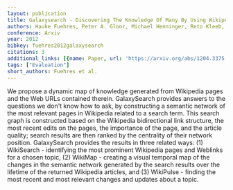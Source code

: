 ```yaml
---
layout: publication
title: Galaxysearch - Discovering The Knowledge Of Many By Using Wikipedia As A Meta-searchindex
authors: Hauke Fuehres, Peter A. Gloor, Michael Henninger, Reto Kleeb, Keiichi Nemoto
conference: Arxiv
year: 2012
bibkey: fuehres2012galaxysearch
citations: 3
additional_links: [{name: Paper, url: 'https://arxiv.org/abs/1204.3375'}]
tags: ["Evaluation"]
short_authors: Fuehres et al.
---
```

We propose a dynamic map of knowledge generated from Wikipedia pages and the
Web URLs contained therein. GalaxySearch provides answers to the questions we
don't know how to ask, by constructing a semantic network of the most relevant
pages in Wikipedia related to a search term. This search graph is constructed
based on the Wikipedia bidirectional link structure, the most recent edits on
the pages, the importance of the page, and the article quality; search results
are then ranked by the centrality of their network position. GalaxySearch
provides the results in three related ways: (1) WikiSearch - identifying the
most prominent Wikipedia pages and Weblinks for a chosen topic, (2) WikiMap -
creating a visual temporal map of the changes in the semantic network generated
by the search results over the lifetime of the returned Wikipedia articles, and
(3) WikiPulse - finding the most recent and most relevant changes and updates
about a topic.